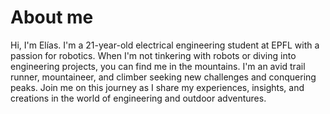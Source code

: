 # About me

Hi, I'm Elías. I'm a 21-year-old electrical engineering student at EPFL with a passion for robotics. When I'm not tinkering with robots or diving into engineering projects, you can find me in the mountains. I'm an avid trail runner, mountaineer, and climber seeking new challenges and conquering peaks. Join me on this journey as I share my experiences, insights, and creations in the world of engineering and outdoor adventures.
